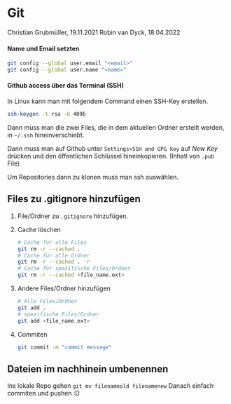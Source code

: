 # Git

Christian Grubmüller, 19.11.2021
Robin van Dyck, 18.04.2022

#### Name und Email setzten

```bash
git config --global user.email "<email>"
git config --global user.name "<name>"
```

#### Github access über das Terminal (SSH)

In Linux kann man mit folgendem Command einen SSH-Key erstellen.

```bash
ssh-keygen -t rsa -b 4096
```

Dann muss man die zwei Files, die in dem aktuellen Ordner erstellt werden, in `~/.ssh` hineinverschiebt.

Dann muss man auf Github unter `Settings>SSH and GPG key` auf  *New Key* drücken und den öffentlichen Schlüssel hineinkopieren. (Inhatl von `.pub` File)

Um Repositories dann zu klonen muss man ssh auswählen.



## Files zu .gitignore hinzufügen

1. File/Ordner zu `.gitignore` hinzufügen.

2. Cache löschen

   ```bash
   # Cache für alle Files
   git rm -r --cached .
   # Cache für alle Ordner
   git rm -r --cached . -r
   # Cache für spezifische Files/Ordner
   git rm -r --cached <file_name.ext>
   ```

3. Andere Files/Ordner hinzufügen

   ```bash
   # Alle Files/Ordner
   git add .
   # spezifische Files/Ordner
   git add <file_name.ext>
   ```

4. Commiten

   ```bash
   git commit -m "commit message"
   ```

## Dateien im nachhinein umbenennen
Ins lokale Repo gehen `git mv filenameold filenamenew`
Danach einfach commiten und pushen :D
